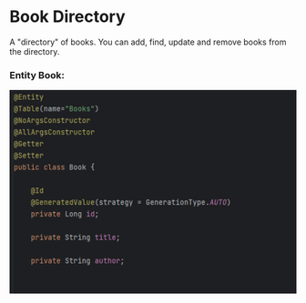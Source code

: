 # Book Directory
<p>A "directory" of books. You can add, find, update and remove books from the directory.</p>
<h3> Entity Book: </h3>
<p>
  <img src="https://github.com/tavinhoo/SimpleCrudApplication/blob/main/src/main/java/com/example/CRUDApplication/assets/entityPrint.PNG" alt="print book-Entity">
</p>
